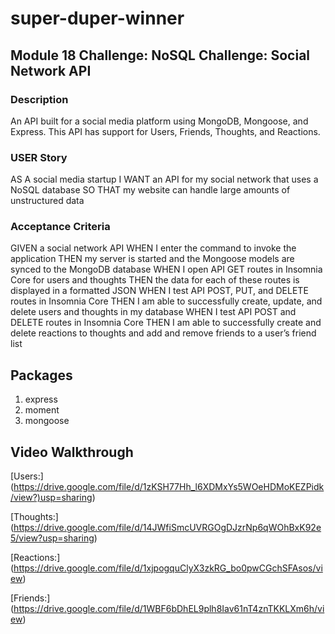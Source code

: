# super-duper-winner

## Module 18 Challenge: NoSQL Challenge: Social Network API

### Description

An API built for a social media platform using MongoDB, Mongoose, and Express. This API has support for Users, Friends, Thoughts, and Reactions.

### USER Story

AS A social media startup
I WANT an API for my social network that uses a NoSQL database
SO THAT my website can handle large amounts of unstructured data

### Acceptance Criteria

GIVEN a social network API
WHEN I enter the command to invoke the application
THEN my server is started and the Mongoose models are synced to the MongoDB database
WHEN I open API GET routes in Insomnia Core for users and thoughts
THEN the data for each of these routes is displayed in a formatted JSON
WHEN I test API POST, PUT, and DELETE routes in Insomnia Core
THEN I am able to successfully create, update, and delete users and thoughts in my database
WHEN I test API POST and DELETE routes in Insomnia Core
THEN I am able to successfully create and delete reactions to thoughts and add and remove friends to a user’s friend list

## Packages

1. express
2. moment
3. mongoose

## Video Walkthrough

[Users:] (<https://drive.google.com/file/d/1zKSH77Hh_l6XDMxYs5WOeHDMoKEZPidk/view?)usp=sharing>) 

 [Thoughts:] (<https://drive.google.com/file/d/14JWfiSmcUVRGOgDJzrNp6qWOhBxK92e5/view?usp=sharing>)

 [Reactions:] (<https://drive.google.com/file/d/1xjpogquClyX3zkRG_bo0pwCGchSFAsos/view>)

 [Friends:] (<https://drive.google.com/file/d/1WBF6bDhEL9plh8Iav61nT4znTKKLXm6h/view>)

